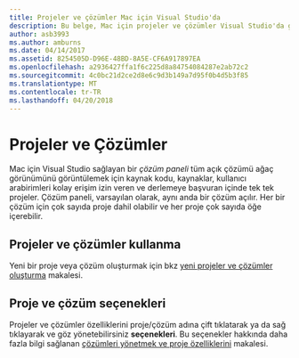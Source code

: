 ```yaml
---
title: Projeler ve çözümler Mac için Visual Studio'da
description: Bu belge, Mac için projeler ve çözümler Visual Studio'da genel bir bakış sağlar
author: asb3993
ms.author: amburns
ms.date: 04/14/2017
ms.assetid: 8254505D-D96E-48BD-8A5E-CF6A917897EA
ms.openlocfilehash: a2936427ffa1f6c225d8a84754084287e2ab72c2
ms.sourcegitcommit: 4c0bc21d2ce2d8e6c9d3b149a7d95f0b4d5b3f85
ms.translationtype: MT
ms.contentlocale: tr-TR
ms.lasthandoff: 04/20/2018
---
```

# <a name="projects-and-solutions"></a>Projeler ve Çözümler

Mac için Visual Studio sağlayan bir _çözüm paneli_ tüm açık çözümü ağaç görünümünü görüntülemek için kaynak kodu, kaynaklar, kullanıcı arabirimleri kolay erişim izin veren ve derlemeye başvuran içinde tek tek projeler. Çözüm paneli, varsayılan olarak, aynı anda bir çözüm açılır. Her bir çözüm için çok sayıda proje dahil olabilir ve her proje çok sayıda öğe içerebilir.

## <a name="using-projects-and-solutions"></a>Projeler ve çözümler kullanma

Yeni bir proje veya çözüm oluşturmak için bkz [yeni projeler ve çözümler oluşturma](~/create-new-projects.md) makalesi.

## <a name="project-and-solution-options"></a>Proje ve çözüm seçenekleri

Projeler ve çözümler özelliklerini proje/çözüm adına çift tıklatarak ya da sağ tıklayarak ve göz yönetebilirsiniz **seçenekleri**. Bu seçenekler hakkında daha fazla bilgi sağlanan [çözümleri yönetmek ve proje özelliklerini](~/managing-solutions-and-project-properties.md) makalesi.




